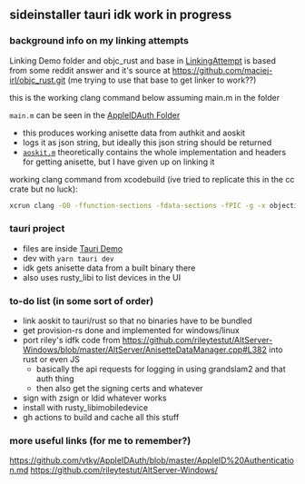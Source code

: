 ## sideinstaller tauri idk work in progress

### background info on my linking attempts

Linking Demo folder and objc_rust and base in [LinkingAttempt](./AOSKit%20LinkingAttempt/) is based from some reddit answer and it's source at <https://github.com/maciej-irl/objc_rust.git>
(me trying to use that base to get linker to work??)

this is the working clang command below assuming main.m in the folder

`main.m` can be seen in the [AppleIDAuth Folder](./AppleIDAuth/AOSKit/)

- this produces working anisette data from authkit and aoskit
- logs it as json string, but ideally this json string should be returned
- [`aoskit.m`](./aoskit.m) theoretically contains the whole implementation and headers for getting anisette, but I have given up on linking it

working clang command from xcodebuild (ive tried to replicate this in the cc crate but no luck):

```bash
xcrun clang -O0 -ffunction-sections -fdata-sections -fPIC -g -x objective-c -target x86_64-apple-macos10.14 -fobjc-arc -fobjc-weak -fmodules -gmodules -isysroot `xcrun --show-sdk-path` -c ./AOSKit/main.m -o ./build/AOSKit.build/Release/AOSKit.build/Objects-normal/x86_64/main.o
```

### tauri project

- files are inside [Tauri Demo](./Tauri%20Demo/)
- dev with `yarn tauri dev`
- idk gets anisette data from a built binary there
- also uses rusty_libi to list devices in the UI

### to-do list (in some sort of order)

- link aoskit to tauri/rust so that no binaries have to be bundled
- get provision-rs done and implemented for windows/linux
- port riley's idfk code from <https://github.com/rileytestut/AltServer-Windows/blob/master/AltServer/AnisetteDataManager.cpp#L382> into rust or even JS
  - basically the api requests for logging in using grandslam2 and that auth thing
  - then also get the signing certs and whatever
- sign with zsign or ldid whatever works
- install with rusty_libimobiledevice
- gh actions to build and cache all this stuff

### more useful links (for me to remember?)

<https://github.com/vtky/AppleIDAuth/blob/master/AppleID%20Authentication.md>
<https://github.com/rileytestut/AltServer-Windows/>
